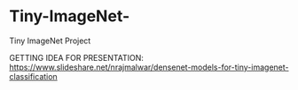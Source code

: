 # Tiny-ImageNet-
Tiny ImageNet Project

GETTING IDEA FOR PRESENTATION: 
https://www.slideshare.net/nrajmalwar/densenet-models-for-tiny-imagenet-classification

